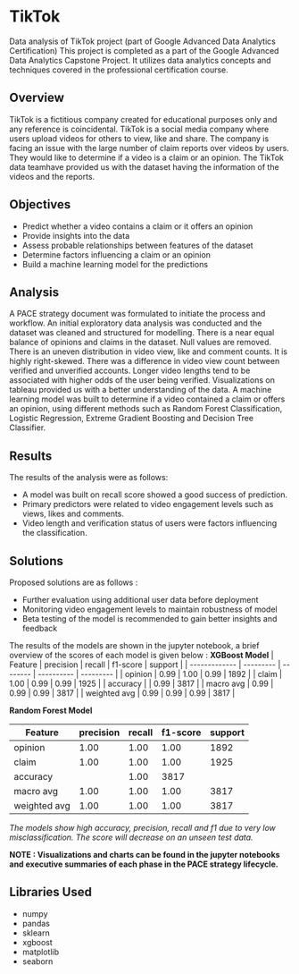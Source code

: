 # TikTok
Data analysis of TikTok project (part of Google Advanced Data Analytics Certification)
This project is completed as a part of the Google Advanced Data Analytics Capstone Project.
It utilizes data analytics concepts and techniques covered in the professional certification course.

## Overview
TikTok is a fictitious company created for educational purposes only and any reference is coincidental.
TikTok is a social media company where users upload videos for others to view, like and share. The company is
facing an issue with the large number of claim reports over videos by users. They would like to determine if a video
is a claim or an opinion. The TikTok data teamhave provided us with the dataset having the information of the videos and the reports.

## Objectives
- Predict whether a video contains a claim or it offers an opinion
- Provide insights into the data
- Assess probable relationships between features of the dataset
- Determine factors influencing a claim or an opinion
- Build a machine learning model for the predictions

## Analysis
A PACE strategy document was formulated to initiate the process and workflow.
An initial exploratory data analysis was conducted and the dataset was cleaned and structured for modelling.
There is a near equal balance of opinions and claims in the dataset. Null values are removed.
There is an uneven distribution in video view, like and comment counts. It is highly right-skewed.
There was a difference in video view count between verified and unverified accounts.
Longer video lengths tend to be associated with higher odds of the user being verified.
Visualizations on tableau provided us with a better understanding of the data.
A machine learning model was built to determine if a video contained a claim or offers an opinion,
using different methods such as Random Forest Classification,
Logistic Regression, Extreme Gradient Boosting and Decision Tree Classifier.

## Results
The results of the analysis were as follows:
- A model was built on recall score showed a good success of prediction.
- Primary predictors were related to video engagement levels such as views, likes and comments.
- Video length and verification status of users were factors influencing the classification.

## Solutions
Proposed solutions are as follows :
- Further evaluation using additional user data before deployment
- Monitoring video engagement levels to maintain robustness of model
- Beta testing of the model is recommended to gain better insights and feedback

The results of the models are shown in the jupyter notebook, a brief overview of the scores of each model is given below :
**XGBoost Model**
|      Feature  | precision |  recall  |  f1-score  |  support  |
| ------------- | --------- | -------- | ---------- | --------- |
|     opinion   |    0.99   |   1.00   |    0.99    |   1892    |
|      claim    |    1.00   |   0.99   |    0.99    |   1925    |
|    accuracy   |                      |    0.99    |   3817    |
|   macro avg   |    0.99   |   0.99   |    0.99    |   3817    |
| weighted avg  |    0.99   |   0.99   |    0.99    |   3817    |

**Random Forest Model**

|      Feature  | precision |  recall  |  f1-score  |  support  |
| ------------- | --------- | -------- | ---------- | --------- |
|     opinion   |    1.00   |   1.00   |    1.00    |   1892    |
|      claim    |    1.00   |   1.00   |    1.00    |   1925    |
|    accuracy   |                      |    1.00    |   3817    |
|   macro avg   |    1.00   |   1.00   |    1.00    |   3817    |
| weighted avg  |    1.00   |   1.00   |    1.00    |   3817    |

_The models show high accuracy, precision, recall and f1 due to very low misclassification. The score will decrease on an unseen test data._

**NOTE : Visualizations and charts can be found in the jupyter notebooks and executive summaries of each phase in the PACE strategy lifecycle.**

## Libraries Used
- numpy
- pandas
- sklearn
- xgboost
- matplotlib
- seaborn
